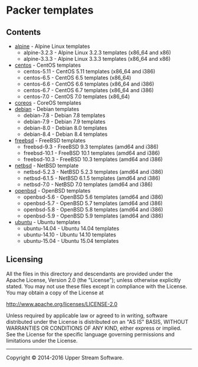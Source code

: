 # Packer templates

## Contents

* [alpine](alpine/README.mdown) - Alpine Linux templates
    * alpine-3.2.3 - Alpine Linux 3.2.3 templates (x86_64 and x86)
    * alpine-3.3.3 - Alpine Linux 3.3.3 templates (x86_64 and x86)
* [centos](centos/README.mdown) - CentOS templates
	* centos-5.11 - CentOS 5.11 templates (x86_64 and i386)
	* centos-6.5 - CentOS 6.5 templates (x86_64)
	* centos-6.6 - CentOS 6.6 templates (x86_64 and i386)
	* centos-6.7 - CentOS 6.7 templates (x86_64 and i386)
	* centos-7.0 - CentOS 7.0 templates (x86_64)
* [coreos](coreos/README.mdown) - CoreOS templates
* [debian](debian/README.mdown) - Debian templates
	* debian-7.8 - Debian 7.8 templates
	* debian-7.9 - Debian 7.9 templates
	* debian-8.0 - Debian 8.0 templates
	* debian-8.4 - Debian 8.4 templates
* [freebsd](freebsd/README.mdown) - FreeBSD templates
	* freebsd-9.3 - FreeBSD 9.3 templates (amd64 and i386)
	* freebsd-10.1 - FreeBSD 10.1 templates (amd64 and i386)
	* freebsd-10.3 - FreeBSD 10.3 templates (amd64 and i386)
* [netbsd](netbsd/README.mdown) - NetBSD template
	* netbsd-5.2.3 - NetBSD 5.2.3 templates (amd64 and i386)
	* netbsd-6.1.5 - NetBSD 6.1.5 templates (amd64 and i386)
	* netbsd-7.0 - NetBSD 7.0 templates (amd64 and i386)
* [openbsd](openbsd/README.mdown) - OpenBSD templates
	* openbsd-5.6 - OpenBSD 5.6 templates (amd64 and i386)
	* openbsd-5.7 - OpenBSD 5.7 templates (amd64 and i386)
	* openbsd-5.8 - OpenBSD 5.8 templates (amd64 and i386)
	* openbsd-5.9 - OpenBSD 5.9 templates (amd64 and i386)
* [ubuntu](ubuntu/README.mdown) - Ubuntu templates
	* ubuntu-14.04 - Ubuntu 14.04 templates
	* ubuntu-14.10 - Ubuntu 14.10 templates
	* ubuntu-15.04 - Ubuntu 15.04 templates


## Licensing

All the files in this directory and descendants are provided under the Apache License,
Version 2.0 (the "License"); unless otherwise explicitly stated.  You may not use these
files except in compliance with the License.  You may obtain a copy of the License at

   <http://www.apache.org/licenses/LICENSE-2.0>

Unless required by applicable law or agreed to in writing, software distributed under
the License is distributed on an "AS IS" BASIS, WITHOUT WARRANTIES OR CONDITIONS OF ANY
KIND, either express or implied.  See the License for the specific language governing
permissions and limitations under the License.

- - -

Copyright &copy; 2014-2016 Upper Stream Software.
